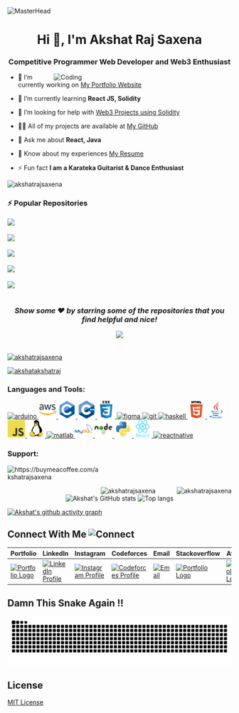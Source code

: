 ![MasterHead](https://user-images.githubusercontent.com/74038190/225813708-98b745f2-7d22-48cf-9150-083f1b00d6c9.gif)

<h1 align="center">Hi 👋, I'm Akshat Raj Saxena</h1>

<h3 align="center">Competitive Programmer Web Developer and Web3 Enthusiast</h3>

<img align="right" alt="Coding" width="400" src="https://cdn.dribbble.com/users/720825/screenshots/3253310/slim-jim-_dribbble_-_800x600_.gif">

- 🔭 I’m currently working on [My Portfolio Website](https://github.com/akshatrajsaxena/developerfolio)

- 🌱 I’m currently learning **React JS, Solidity**

- 🤝 I’m looking for help with [Web3 Projects using Solidity](https://github.com/buildspace/buildspace-projects)

- 👨‍💻 All of my projects are available at [My GitHub](https://github.com/akshatrajsaxena)

- 💬 Ask me about **React, Java**

- 📄 Know about my experiences [My Resume](https://drive.google.com/file/d/18fUNX3xVtS5-DxGFqS9TRmWOdVTLIe1U/view)

- ⚡ Fun fact **I am a Karateka Guitarist & Dance Enthusiast**

<p align="left"> <img src="https://komarev.com/ghpvc/?username=akshatrajsaxena&label=Profile%20views&color=0e75b6&style=flat" alt="akshatrajsaxena" /> </p>


###  ⚡ **Popular Repositories**

<a href="https://github.com/akshatrajsaxena/developerfolio">
  <img align="center" src="https://github-readme-stats.vercel.app/api/pin/?username=akshatrajsaxena&repo=developerfolio&theme=synthwave&icon_color=d30cb8&text_color=b8aec8"/>
</a>

<br>
<br>

<a href="https://github.com/akshatrajsaxena/lightning-algorithm">
  <img align="center" src="https://github-readme-stats.vercel.app/api/pin/?username=akshatrajsaxena&repo=lightning-algorithm&theme=synthwave&icon_color=d30cb8&text_color=b8aec8"/>
</a>

<br>
<br>

<a href="https://github.com/akshatrajsaxena/StickHeroGame">
  <img align="center" src="https://github-readme-stats.vercel.app/api/pin/?username=akshatrajsaxena&repo=StickHeroGame&theme=synthwave&icon_color=d30cb8&text_color=b8aec8"/>
</a>

<br>
<br>

<a href="https://github.com/akshatrajsaxena/Simple_Simulator_Assembler_Project">
  <img align="center" src="https://github-readme-stats.vercel.app/api/pin/?username=akshatrajsaxena&repo=Simple_Simulator_Assembler_Project&theme=synthwave&icon_color=d30cb8&text_color=b8aec8"/>
</a>

<br>
<br>

<a href="https://github.com/akshatrajsaxena/bfs_tracing">
  <img align="center" src="https://github-readme-stats.vercel.app/api/pin/?username=akshatrajsaxena&repo=bfs_tracing&theme=synthwave&icon_color=d30cb8&text_color=b8aec8"/>
</a>

<br>
<br>

<div align="center">

### *Show some ❤️ by starring some of the repositories that you find helpful and nice!*
</div>

<div align="center">
  <a target="_blank" href="https://akshatrajsaxena.netlify.app"><img src="https://img.shields.io/badge/-Portfolio-9999999?style=for-the-badge&logo=firefox&logoColor=white"></img></a>	
</div>

<br>

<p align="left"> <a href="https://github.com/ryo-ma/github-profile-trophy"><img src="https://github-profile-trophy.vercel.app/?username=akshatrajsaxena" alt="akshatrajsaxena" /></a> </p>

<p align="left"> <a href="https://twitter.com/akshatakshatraj" target="blank"><img src="https://img.shields.io/twitter/follow/akshatakshatraj?logo=twitter&style=for-the-badge" alt="akshatakshatraj" /></a> </p>

<h3 align="left">Languages and Tools:</h3>

<p align="left"> <a href="https://www.arduino.cc/" target="_blank" rel="noreferrer"> <img src="https://cdn.worldvectorlogo.com/logos/arduino-1.svg" alt="arduino" width="40" height="40"/> </a> <a href="https://aws.amazon.com" target="_blank" rel="noreferrer"> <img src="https://raw.githubusercontent.com/devicons/devicon/master/icons/amazonwebservices/amazonwebservices-original-wordmark.svg" alt="aws" width="40" height="40"/> </a> <a href="https://www.cprogramming.com/" target="_blank" rel="noreferrer"> <img src="https://raw.githubusercontent.com/devicons/devicon/master/icons/c/c-original.svg" alt="c" width="40" height="40"/> </a> <a href="https://www.w3schools.com/cpp/" target="_blank" rel="noreferrer"> <img src="https://raw.githubusercontent.com/devicons/devicon/master/icons/cplusplus/cplusplus-original.svg" alt="cplusplus" width="40" height="40"/> </a> <a href="https://www.w3schools.com/css/" target="_blank" rel="noreferrer"> <img src="https://raw.githubusercontent.com/devicons/devicon/master/icons/css3/css3-original-wordmark.svg" alt="css3" width="40" height="40"/> </a> <a href="https://www.figma.com/" target="_blank" rel="noreferrer"> <img src="https://www.vectorlogo.zone/logos/figma/figma-icon.svg" alt="figma" width="40" height="40"/> </a> <a href="https://git-scm.com/" target="_blank" rel="noreferrer"> <img src="https://www.vectorlogo.zone/logos/git-scm/git-scm-icon.svg" alt="git" width="40" height="40"/> </a> <a href="https://www.haskell.org/" target="_blank" rel="noreferrer"> <img src="https://upload.wikimedia.org/wikipedia/commons/1/1c/Haskell-Logo.svg" alt="haskell" width="40" height="40"/> </a> <a href="https://www.w3.org/html/" target="_blank" rel="noreferrer"> <img src="https://raw.githubusercontent.com/devicons/devicon/master/icons/html5/html5-original-wordmark.svg" alt="html5" width="40" height="40"/> </a> <a href="https://www.java.com" target="_blank" rel="noreferrer"> <img src="https://raw.githubusercontent.com/devicons/devicon/master/icons/java/java-original.svg" alt="java" width="40" height="40"/> </a> <a href="https://developer.mozilla.org/en-US/docs/Web/JavaScript" target="_blank" rel="noreferrer"> <img src="https://raw.githubusercontent.com/devicons/devicon/master/icons/javascript/javascript-original.svg" alt="javascript" width="40" height="40"/> </a> <a href="https://www.linux.org/" target="_blank" rel="noreferrer"> <img src="https://raw.githubusercontent.com/devicons/devicon/master/icons/linux/linux-original.svg" alt="linux" width="40" height="40"/> </a> <a href="https://www.mathworks.com/" target="_blank" rel="noreferrer"> <img src="https://upload.wikimedia.org/wikipedia/commons/2/21/Matlab_Logo.png" alt="matlab" width="40" height="40"/> </a> <a href="https://www.mysql.com/" target="_blank" rel="noreferrer"> <img src="https://raw.githubusercontent.com/devicons/devicon/master/icons/mysql/mysql-original-wordmark.svg" alt="mysql" width="40" height="40"/> </a> <a href="https://nodejs.org" target="_blank" rel="noreferrer"> <img src="https://raw.githubusercontent.com/devicons/devicon/master/icons/nodejs/nodejs-original-wordmark.svg" alt="nodejs" width="40" height="40"/> </a> <a href="https://www.python.org" target="_blank" rel="noreferrer"> <img src="https://raw.githubusercontent.com/devicons/devicon/master/icons/python/python-original.svg" alt="python" width="40" height="40"/> </a> <a href="https://reactjs.org/" target="_blank" rel="noreferrer"> <img src="https://raw.githubusercontent.com/devicons/devicon/master/icons/react/react-original-wordmark.svg" alt="react" width="40" height="40"/> </a> <a href="https://reactnative.dev/" target="_blank" rel="noreferrer"> <img src="https://reactnative.dev/img/header_logo.svg" alt="reactnative" width="40" height="40"/> </a> </p>

<h3 align="left">Support:</h3>

<p><a href="https://www.buymeacoffee.com/akshatrajsaxena"> <img align="left" src="https://cdn.buymeacoffee.com/buttons/v2/default-yellow.png" height="50" width="210" alt="https://buymeacoffee.com/akshatrajsaxena" /></a></p><br><br>


<p><img align="left" src="https://github-readme-streak-stats.herokuapp.com/?user=akshatrajsaxena&" alt="akshatrajsaxena" /></p> 
<img align="right" src="http://github-profile-summary-cards.vercel.app/api/cards/most-commit-language?username=akshatrajsaxena&theme=ayu_mirage" alt="akshatrajsaxena" />


<div align="center">
<img alt="Akshat's GitHub stats" src="https://github-readme-stats.vercel.app/api?username=akshatrajsaxena&show_icons=true&theme=transparent"/>
<img alt="Top langs" src="https://github-readme-stats.vercel.app/api/top-langs/?username=akshatrajsaxena&layout=compact&&langs_count=8"/>
</div>

[![Akshat's github activity graph](https://github-readme-activity-graph.vercel.app/graph?username=akshatrajsaxena&theme=dracula)](https://github.com/akshatrajsaxena/github-readme-activity-graph)


## Connect With Me  <img src="https://media.tenor.com/k_FD58xnsicAAAAj/work-internet.gif" alt="Connect" width="60" height="60"/>

| Portfolio | LinkedIn | Instagram | Codeforces | Email | Stackoverflow | Atcoder | Twitter | InterviewBit
|-----------|----------|-----------|----------|----------|----------| ----------| ----------| -------|
| [<img src="https://github.com/user-attachments/assets/77f3b825-0dc1-4447-9885-554c431b4a4b" alt="Portfolio Logo" width="50" height="auto">](https://akshatrajsaxena.netlify.app/) | [<img src="https://cdn3d.iconscout.com/3d/free/thumb/free-linkedin-5214344-4353454.png?f=webp" alt="LinkedIn Profile" width="50" height="auto">](https://www.linkedin.com/in/akshat-raj-saxena-849423258/) | [<img src="https://cdn3d.iconscout.com/3d/free/thumb/free-instagram-7096205-5753427.png?f=webp" alt="Instagram Profile" width="50" height="auto">](https://www.instagram.com/damnwinged/) | [<img src="https://cdn.iconscout.com/icon/free/png-512/free-code-forces-3521352-2944796.png" alt="Codeforces Profile" width="40" height="auto">](https://codeforces.com/profile/Baski_Flex) | [<img src="https://cdn3d.iconscout.com/3d/premium/thumb/gmail-11382933-9148198.png" alt="Email" width="50" height="auto">](mailto:akshat22054@iiitd.ac.in) | [<img src="https://upload.wikimedia.org/wikipedia/commons/e/ef/Stack_Overflow_icon.svg" alt="Portfolio Logo" width="50" height="auto" >](https://stackoverflow.com/users/26252685/baski-flex) | [<img src="https://user-images.githubusercontent.com/63050133/151978980-3e677a92-60b0-4ae7-b1ce-2bd00ab3fe85.svg" alt="Portfolio Logo" width="50" height="auto">](https://atcoder.jp/users/Flick__) | [<img src="https://encrypted-tbn0.gstatic.com/images?q=tbn:ANd9GcTncNdsURrHCorSeR9usPvHN_6XPQp3toe3tA&s" alt="Twitter" width="40" height="auto">](https://x.com/akshatakshatraj) | [<img src="https://github.com/user-attachments/assets/2d2bcc6a-91a0-410a-bbbd-d353a9431b36" alt="Interview Bit" height = "100" width="100" height="auto">](https://www.interviewbit.com/profile/akshatraj-saxena/) |


## Damn This Snake Again !!

![snake gif](https://github.com/akshatrajsaxena/akshatrajsaxena/blob/output/github-contribution-grid-snake.svg)

## License

[MIT License](https://github.com/akshatrajsaxena/akshatrajsaxena/blob/main/LICENSE)
